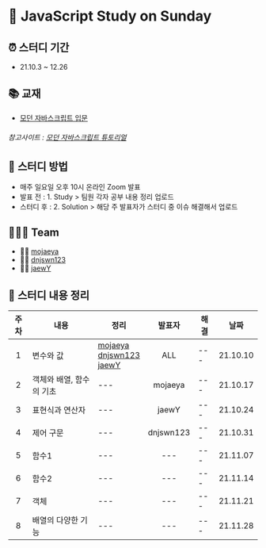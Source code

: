 # 📖 JavaScript Study on Sunday

## ⏰ 스터디 기간 
- 21.10.3 ~ 12.26

## 📚 교재
- [모던 자바스크립트 입문](https://book.naver.com/bookdb/book_detail.nhn?bid=13447219)   
###### 참고사이트 : [모던 자바스크립트 튜토리얼](https://ko.javascript.info)

## 📁 스터디 방법

- 매주 일요일 오후 10시 온라인 Zoom 발표
- 발표 전 : 1. Study > 팀원 각자 공부 내용 정리 업로드
- 스터디 후 : 2. Solution > 해당 주 발표자가 스터디 중 이슈 해결해서 업로드 

## 👨‍👨‍👧 Team              
- 👨‍💻 [mojaeya](https://github.com/mojaeya)
- 🧑‍💻 [dnjswn123](https://github.com/dnjswn123)
- 👩‍💻 [jaewY](https://github.com/jaewY)

## 📌 스터디 내용 정리
|주차|내용|정리|발표자|해결|날짜|
|:---:|---|---|:---:|---|:---:|
|1|변수와 값|[mojaeya](https://github.com/mojaeya/js-study-sunday/blob/main/1.%20Study/1주차/mojaeya.md)<br> [dnjswn123](https://github.com/mojaeya/js-study-sunday/blob/main/1.%20Study/1주차/wonju.md)<br>[jaewY](https://github.com/mojaeya/js-study-sunday/blob/main/1.%20Study/1주차/jaewon.md)|ALL|---|21.10.10|
|2|객체와 배열, 함수의 기초|---|mojaeya|---|21.10.17|
|3|표현식과 연산자|---|jaewY|---|21.10.24|
|4|제어 구문|---|dnjswn123|---|21.10.31|
|5|함수1|---|---|---|21.11.07|
|6|함수2|---|---|---|21.11.14|
|7|객체|---|---|---|21.11.21|
|8|배열의 다양한 기능|---|---|---|21.11.28|
